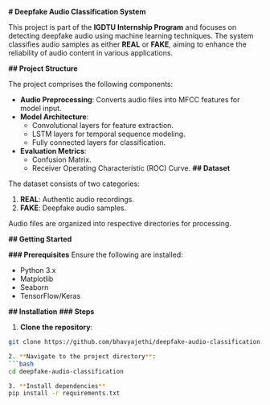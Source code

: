 **# Deepfake Audio Classification System**

This project is part of the **IGDTU Internship Program** and focuses on detecting deepfake audio using machine learning techniques. The system classifies audio samples as either **REAL** or **FAKE**, aiming to enhance the reliability of audio content in various applications.

**## Project Structure**

The project comprises the following components:
- **Audio Preprocessing**: Converts audio files into MFCC features for model input.
- **Model Architecture**:
  - Convolutional layers for feature extraction.
  - LSTM layers for temporal sequence modeling.
  - Fully connected layers for classification.
- **Evaluation Metrics**:
  - Confusion Matrix.
  - Receiver Operating Characteristic (ROC) Curve.
**## Dataset**

The dataset consists of two categories:

1. **REAL**: Authentic audio recordings.
2. **FAKE**: Deepfake audio samples.

Audio files are organized into respective directories for processing.

**## Getting Started**

**### Prerequisites**
Ensure the following are installed:

- Python 3.x
- Matplotlib
- Seaborn
- TensorFlow/Keras
  
**## Installation**
**### Steps**

1. **Clone the repository**:
```bash
git clone https://github.com/bhavyajethi/deepfake-audio-classification.git

2. **Navigate to the project directory**:
```bash
cd deepfake-audio-classification

3. **Install dependencies**
pip install -r requirements.txt
